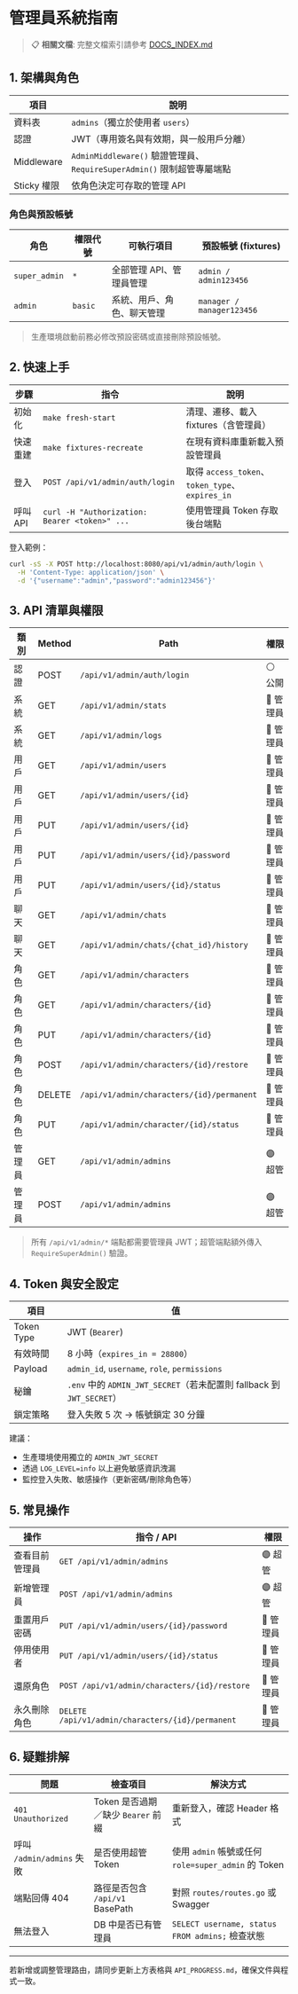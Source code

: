 # 管理員系統指南

> 📋 **相關文檔**: 完整文檔索引請參考 [DOCS_INDEX.md](./DOCS_INDEX.md)

## 1. 架構與角色
| 項目 | 說明 |
|------|------|
| 資料表 | `admins`（獨立於使用者 `users`）|
| 認證 | JWT（專用簽名與有效期，與一般用戶分離）|
| Middleware | `AdminMiddleware()` 驗證管理員、`RequireSuperAdmin()` 限制超管專屬端點 |
| Sticky 權限 | 依角色決定可存取的管理 API |

### 角色與預設帳號
| 角色 | 權限代號 | 可執行項目 | 預設帳號 (fixtures) |
|------|-----------|------------|----------------------|
| `super_admin` | `*` | 全部管理 API、管理員管理 | `admin / admin123456` |
| `admin` | `basic` | 系統、用戶、角色、聊天管理 | `manager / manager123456` |

> 生產環境啟動前務必修改預設密碼或直接刪除預設帳號。

## 2. 快速上手
| 步驟 | 指令 | 說明 |
|------|------|------|
| 初始化 | `make fresh-start` | 清理、遷移、載入 fixtures（含管理員）|
| 快速重建 | `make fixtures-recreate` | 在現有資料庫重新載入預設管理員 |
| 登入 | `POST /api/v1/admin/auth/login` | 取得 `access_token`、`token_type`、`expires_in` |
| 呼叫 API | `curl -H "Authorization: Bearer <token>" ...` | 使用管理員 Token 存取後台端點 |

登入範例：
```bash
curl -sS -X POST http://localhost:8080/api/v1/admin/auth/login \
  -H 'Content-Type: application/json' \
  -d '{"username":"admin","password":"admin123456"}'
```

## 3. API 清單與權限
| 類別 | Method | Path | 權限 |
|------|--------|------|------|
| 認證 | POST | `/api/v1/admin/auth/login` | ⚪ 公開 |
| 系統 | GET | `/api/v1/admin/stats` | 🔴 管理員 |
| 系統 | GET | `/api/v1/admin/logs` | 🔴 管理員 |
| 用戶 | GET | `/api/v1/admin/users` | 🔴 管理員 |
| 用戶 | GET | `/api/v1/admin/users/{id}` | 🔴 管理員 |
| 用戶 | PUT | `/api/v1/admin/users/{id}` | 🔴 管理員 |
| 用戶 | PUT | `/api/v1/admin/users/{id}/password` | 🔴 管理員 |
| 用戶 | PUT | `/api/v1/admin/users/{id}/status` | 🔴 管理員 |
| 聊天 | GET | `/api/v1/admin/chats` | 🔴 管理員 |
| 聊天 | GET | `/api/v1/admin/chats/{chat_id}/history` | 🔴 管理員 |
| 角色 | GET | `/api/v1/admin/characters` | 🔴 管理員 |
| 角色 | GET | `/api/v1/admin/characters/{id}` | 🔴 管理員 |
| 角色 | PUT | `/api/v1/admin/characters/{id}` | 🔴 管理員 |
| 角色 | POST | `/api/v1/admin/characters/{id}/restore` | 🔴 管理員 |
| 角色 | DELETE | `/api/v1/admin/characters/{id}/permanent` | 🔴 管理員 |
| 角色 | PUT | `/api/v1/admin/character/{id}/status` | 🔴 管理員 |
| 管理員 | GET | `/api/v1/admin/admins` | 🟣 超管 |
| 管理員 | POST | `/api/v1/admin/admins` | 🟣 超管 |

> 所有 `/api/v1/admin/*` 端點都需要管理員 JWT；超管端點額外傳入 `RequireSuperAdmin()` 驗證。

## 4. Token 與安全設定
| 項目 | 值 |
|------|------|
| Token Type | JWT (`Bearer`) |
| 有效時間 | 8 小時（`expires_in = 28800`）|
| Payload | `admin_id`, `username`, `role`, `permissions` |
| 秘鑰 | `.env` 中的 `ADMIN_JWT_SECRET`（若未配置則 fallback 到 `JWT_SECRET`）|
| 鎖定策略 | 登入失敗 5 次 → 帳號鎖定 30 分鐘 |

建議：
- 生產環境使用獨立的 `ADMIN_JWT_SECRET`
- 透過 `LOG_LEVEL=info` 以上避免敏感資訊洩漏
- 監控登入失敗、敏感操作（更新密碼/刪除角色等）

## 5. 常見操作
| 操作 | 指令 / API | 權限 |
|------|-------------|------|
| 查看目前管理員 | `GET /api/v1/admin/admins` | 🟣 超管 |
| 新增管理員 | `POST /api/v1/admin/admins` | 🟣 超管 |
| 重置用戶密碼 | `PUT /api/v1/admin/users/{id}/password` | 🔴 管理員 |
| 停用使用者 | `PUT /api/v1/admin/users/{id}/status` | 🔴 管理員 |
| 還原角色 | `POST /api/v1/admin/characters/{id}/restore` | 🔴 管理員 |
| 永久刪除角色 | `DELETE /api/v1/admin/characters/{id}/permanent` | 🔴 管理員 |

## 6. 疑難排解
| 問題 | 檢查項目 | 解決方式 |
|------|----------|-----------|
| `401 Unauthorized` | Token 是否過期／缺少 `Bearer` 前綴 | 重新登入，確認 Header 格式 |
| 呼叫 `/admin/admins` 失敗 | 是否使用超管 Token | 使用 `admin` 帳號或任何 `role=super_admin` 的 Token |
| 端點回傳 404 | 路徑是否包含 `/api/v1` BasePath | 對照 `routes/routes.go` 或 Swagger |
| 無法登入 | DB 中是否已有管理員 | `SELECT username, status FROM admins;` 檢查狀態 |

---
若新增或調整管理路由，請同步更新上方表格與 `API_PROGRESS.md`，確保文件與程式一致。
